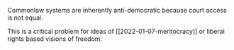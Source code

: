 ---
---

Commonlaw systems are inherently anti-democratic because court access is not equal. 

This is a critical problem for ideas of [[2022-01-07-meritocracy]] or liberal rights based visions of freedom. 
